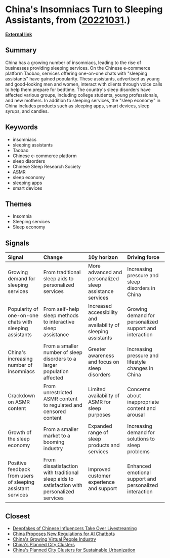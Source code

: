 # __China's Insomniacs Turn to Sleeping Assistants__, from ([20221031](https://kghosh.substack.com/p/20221031).)

__[External link](https://www.sixthtone.com/news/1011417?utm_source=Rest%20of%20World%20Newsletter&utm_campaign=84920cef39-EMAIL_CAMPAIGN_2022_10_24_05_49&utm_medium=email&utm_term=0_b91e039431-84920cef39-409913639)__



## Summary

China has a growing number of insomniacs, leading to the rise of businesses providing sleeping services. On the Chinese e-commerce platform Taobao, services offering one-on-one chats with "sleeping assistants" have gained popularity. These assistants, advertised as young and good-looking men and women, interact with clients through voice calls to help them prepare for bedtime. The country's sleep disorders have affected various groups, including college students, young professionals, and new mothers. In addition to sleeping services, the "sleep economy" in China includes products such as sleeping apps, smart devices, sleep syrups, and candles.

## Keywords

* insomniacs
* sleeping assistants
* Taobao
* Chinese e-commerce platform
* sleep disorders
* Chinese Sleep Research Society
* ASMR
* sleep economy
* sleeping apps
* smart devices

## Themes

* Insomnia
* Sleeping services
* Sleep economy

## Signals

| Signal                                                      | Change                                                                                      | 10y horizon                                                     | Driving force                                           |
|:------------------------------------------------------------|:--------------------------------------------------------------------------------------------|:----------------------------------------------------------------|:--------------------------------------------------------|
| Growing demand for sleeping services                        | From traditional sleep aids to personalized services                                        | More advanced and personalized sleep assistance services        | Increasing pressure and sleep disorders in China        |
| Popularity of one-on-one chats with sleeping assistants     | From self-help sleep methods to interactive sleep assistance                                | Increased accessibility and availability of sleeping assistants | Growing demand for personalized support and interaction |
| China's increasing number of insomniacs                     | From a smaller number of sleep disorders to a larger population affected                    | Greater awareness and focus on sleep disorders                  | Increasing pressure and lifestyle changes in China      |
| Crackdown on ASMR content                                   | From unrestricted ASMR content to regulated and censored content                            | Limited availability of ASMR for sleep purposes                 | Concerns about inappropriate content and arousal        |
| Growth of the sleep economy                                 | From a smaller market to a booming industry                                                 | Expanded range of sleep products and services                   | Increasing demand for solutions to sleep problems       |
| Positive feedback from users of sleeping assistant services | From dissatisfaction with traditional sleep aids to satisfaction with personalized services | Improved customer experience and support                        | Enhanced emotional support and personalized interaction |

## Closest

* [Deepfakes of Chinese Influencers Take Over Livestreaming](648de774fbff1434a953141f7652db07)
* [China Proposes New Regulations for AI Chatbots](b6dc0996967d1b60cd671a3f6a787e9b)
* [China's Growing Virtual People Industry](9830e769665e82dcea315b1089dc40c4)
* [China's Planned City Clusters](36cc4bee50644b6ef53de008db24e0c4)
* [China's Planned City Clusters for Sustainable Urbanization](2c6411450b93e8449beffcb00e58b39b)